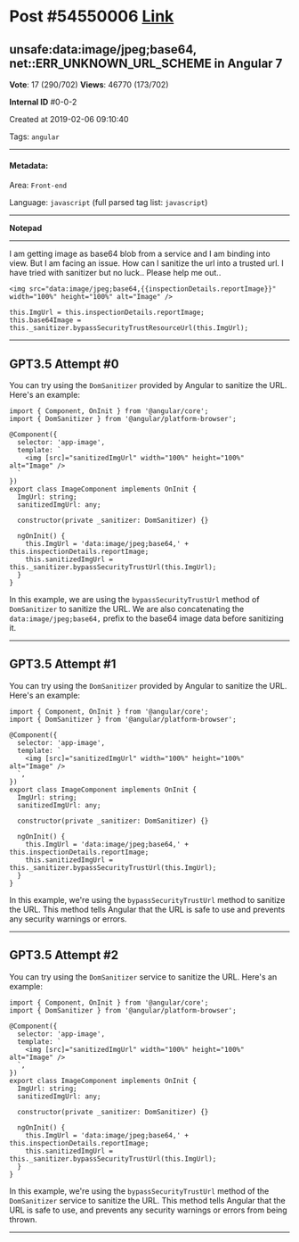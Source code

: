 
# Post \#54550006 [Link](https://stackoverflow.com/questions/54550006/)

## unsafe:data:image/jpeg;base64, net::ERR_UNKNOWN_URL_SCHEME in Angular 7

**Vote**: 17 (290/702) **Views**: 46770 (173/702) 

**Internal ID** \#0-0-2

Created at 2019-02-06 09:10:40

Tags: `angular`

----------

#### Metadata:

Area: `Front-end`

Language: `javascript` (full parsed tag list: `javascript`)

----------

**Notepad**


----------

I am getting image as base64 blob from a service and I am binding into
view. But I am facing an issue. How can I sanitize the url into a
trusted url. I have tried with sanitizer but no luck..
Please help me out..

```
<img src="data:image/jpeg;base64,{{inspectionDetails.reportImage}}" width="100%" height="100%" alt="Image" />
```


```
this.ImgUrl = this.inspectionDetails.reportImage;
this.base64Image = this._sanitizer.bypassSecurityTrustResourceUrl(this.ImgUrl);
```



----------
        
## GPT3.5 Attempt \#0

You can try using the `DomSanitizer` provided by Angular to sanitize the URL. Here's an example:

```
import { Component, OnInit } from '@angular/core';
import { DomSanitizer } from '@angular/platform-browser';

@Component({
  selector: 'app-image',
  template: `
    <img [src]="sanitizedImgUrl" width="100%" height="100%" alt="Image" />
  `
})
export class ImageComponent implements OnInit {
  ImgUrl: string;
  sanitizedImgUrl: any;

  constructor(private _sanitizer: DomSanitizer) {}

  ngOnInit() {
    this.ImgUrl = 'data:image/jpeg;base64,' + this.inspectionDetails.reportImage;
    this.sanitizedImgUrl = this._sanitizer.bypassSecurityTrustUrl(this.ImgUrl);
  }
}
```

In this example, we are using the `bypassSecurityTrustUrl` method of `DomSanitizer` to sanitize the URL. We are also concatenating the `data:image/jpeg;base64,` prefix to the base64 image data before sanitizing it.

--------

## GPT3.5 Attempt \#1

You can try using the `DomSanitizer` provided by Angular to sanitize the URL. Here's an example:

```
import { Component, OnInit } from '@angular/core';
import { DomSanitizer } from '@angular/platform-browser';

@Component({
  selector: 'app-image',
  template: `
    <img [src]="sanitizedImgUrl" width="100%" height="100%" alt="Image" />
  `,
})
export class ImageComponent implements OnInit {
  ImgUrl: string;
  sanitizedImgUrl: any;

  constructor(private _sanitizer: DomSanitizer) {}

  ngOnInit() {
    this.ImgUrl = 'data:image/jpeg;base64,' + this.inspectionDetails.reportImage;
    this.sanitizedImgUrl = this._sanitizer.bypassSecurityTrustUrl(this.ImgUrl);
  }
}
```

In this example, we're using the `bypassSecurityTrustUrl` method to sanitize the URL. This method tells Angular that the URL is safe to use and prevents any security warnings or errors.

--------

## GPT3.5 Attempt \#2

You can try using the `DomSanitizer` service to sanitize the URL. Here's an example:

```
import { Component, OnInit } from '@angular/core';
import { DomSanitizer } from '@angular/platform-browser';

@Component({
  selector: 'app-image',
  template: `
    <img [src]="sanitizedImgUrl" width="100%" height="100%" alt="Image" />
  `,
})
export class ImageComponent implements OnInit {
  ImgUrl: string;
  sanitizedImgUrl: any;

  constructor(private _sanitizer: DomSanitizer) {}

  ngOnInit() {
    this.ImgUrl = 'data:image/jpeg;base64,' + this.inspectionDetails.reportImage;
    this.sanitizedImgUrl = this._sanitizer.bypassSecurityTrustUrl(this.ImgUrl);
  }
}
```

In this example, we're using the `bypassSecurityTrustUrl` method of the `DomSanitizer` service to sanitize the URL. This method tells Angular that the URL is safe to use, and prevents any security warnings or errors from being thrown.

--------
